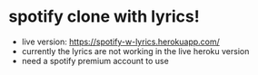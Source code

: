 # spotify clone with lyrics! 
 - live version: https://spotify-w-lyrics.herokuapp.com/
 - currently the lyrics are not working in the live heroku version
 - need a spotify premium account to use
